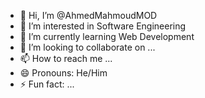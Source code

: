 - 👋 Hi, I’m @AhmedMahmoudMOD
- 👀 I’m interested in Software Engineering
- 🌱 I’m currently learning Web Development
- 💞️ I’m looking to collaborate on ...
- 📫 How to reach me ...
- 😄 Pronouns: He/Him
- ⚡ Fun fact: ...

<!---
AhmedMahmoudMOD/AhmedMahmoudMOD is a ✨ special ✨ repository because its `README.md` (this file) appears on your GitHub profile.
You can click the Preview link to take a look at your changes.
--->
